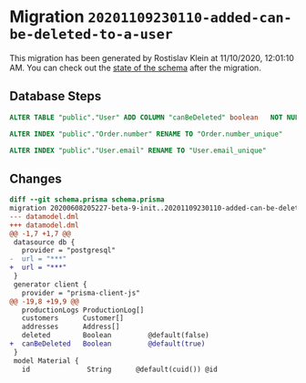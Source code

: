 # Migration `20201109230110-added-can-be-deleted-to-a-user`

This migration has been generated by Rostislav Klein at 11/10/2020, 12:01:10 AM.
You can check out the [state of the schema](./schema.prisma) after the migration.

## Database Steps

```sql
ALTER TABLE "public"."User" ADD COLUMN "canBeDeleted" boolean   NOT NULL DEFAULT true

ALTER INDEX "public"."Order.number" RENAME TO "Order.number_unique"

ALTER INDEX "public"."User.email" RENAME TO "User.email_unique"
```

## Changes

```diff
diff --git schema.prisma schema.prisma
migration 20200608205227-beta-9-init..20201109230110-added-can-be-deleted-to-a-user
--- datamodel.dml
+++ datamodel.dml
@@ -1,7 +1,7 @@
 datasource db {
   provider = "postgresql"
-  url = "***"
+  url = "***"
 }
 generator client {
   provider = "prisma-client-js"
@@ -19,8 +19,9 @@
   productionLogs ProductionLog[]
   customers      Customer[]
   addresses      Address[]
   deleted        Boolean         @default(false)
+  canBeDeleted   Boolean         @default(true)
 }
 model Material {
   id              String      @default(cuid()) @id
```


